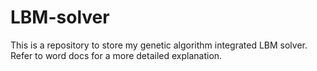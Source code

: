 # LBM-solver
This is a repository to store my genetic algorithm integrated LBM solver. Refer to word docs for a more detailed explanation.

